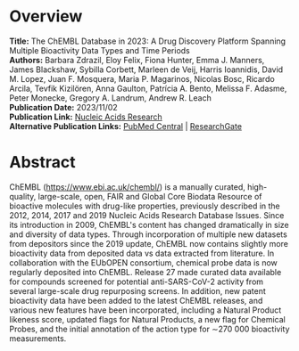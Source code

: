 # Overview
**Title:** The ChEMBL Database in 2023: A Drug Discovery Platform Spanning Multiple Bioactivity Data Types and Time
Periods<br>
**Authors:** Barbara Zdrazil, Eloy Felix, Fiona Hunter, Emma J. Manners, James Blackshaw, Sybilla Corbett, Marleen de
Veij, Harris Ioannidis, David M. Lopez, Juan F. Mosquera, Maria P. Magarinos, Nicolas Bosc, Ricardo Arcila, Tevfik
Kizilören, Anna Gaulton, Patrícia A. Bento, Melissa F. Adasme, Peter Monecke, Gregory A. Landrum, Andrew R. Leach<br>
**Publication Date:** 2023/11/02<br>
**Publication Link:** [Nucleic Acids Research](https://academic.oup.com/nar/article/52/D1/D1180/7337608)<br>
**Alternative Publication Links:** [PubMed Central](https://www.ncbi.nlm.nih.gov/pmc/articles/PMC10767899) |
[ResearchGate](https://www.researchgate.net/publication/375456070_The_ChEMBL_Database_in_2023_a_drug_discovery_platform_spanning_multiple_bioactivity_data_types_and_time_periods)


# Abstract
ChEMBL (https://www.ebi.ac.uk/chembl/) is a manually curated, high-quality, large-scale, open, FAIR and Global Core
Biodata Resource of bioactive molecules with drug-like properties, previously described in the 2012, 2014, 2017 and 2019
Nucleic Acids Research Database Issues. Since its introduction in 2009, ChEMBL's content has changed dramatically in
size and diversity of data types. Through incorporation of multiple new datasets from depositors since the 2019 update,
ChEMBL now contains slightly more bioactivity data from deposited data vs data extracted from literature. In
collaboration with the EUbOPEN consortium, chemical probe data is now regularly deposited into ChEMBL. Release 27 made
curated data available for compounds screened for potential anti-SARS-CoV-2 activity from several large-scale drug
repurposing screens. In addition, new patent bioactivity data have been added to the latest ChEMBL releases, and various
new features have been incorporated, including a Natural Product likeness score, updated flags for Natural Products, a
new flag for Chemical Probes, and the initial annotation of the action type for ∼270 000 bioactivity measurements.
